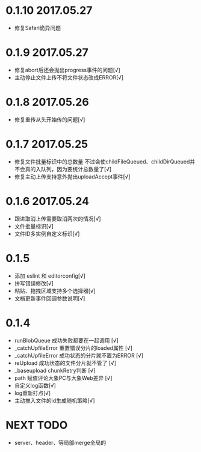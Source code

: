 # 0.1.10 2017.05.27
- 修复Safari诡异问题

# 0.1.9 2017.05.27
- 修复abort后还会抛出progress事件的问题[√]
- 主动停止文件上传不将文件状态改成ERROR[√]

# 0.1.8 2017.05.26
- 修复重传从头开始传的问题[√]

# 0.1.7 2017.05.25
- 修复文件批量标识中的总数量 不过会使childFileQueued、childDirQueued并不会真的入队列，因为要统计总数量了[√]
- 修复主动上传支持意外抛出uploadAccept事件[√]

# 0.1.6 2017.05.24
- 跟进取消上传需要取消两次的情况[√]
- 文件批量标识[√]
- 文件ID多实例自定义标识[√]

# 0.1.5
- 添加 eslint 和 editorconfig[√]
- 拼写错误修改[√]
- 粘贴、拖拽区域支持多个选择器[√]
- 文档更新事件回调参数说明[√]

# 0.1.4
- runBlobQueue 成功失败都要在一起调用 [√]
- _catchUpfileError 重置错误分片的loaded属性 [√]
- _catchUpfileError 成功状态的分片就不置为ERROR [√]
- reUpload 成功状态的文件分片就不管了 [√]
- _baseupload chunkRetry判断 [√]
- path 赋值评论大象PC与大象Web差异 [√]
- 自定义log函数[√]
- log重新打点[√]
- 主动推入文件的id生成随机策略[√]

# NEXT TODO
- server、header、等局部merge全局的